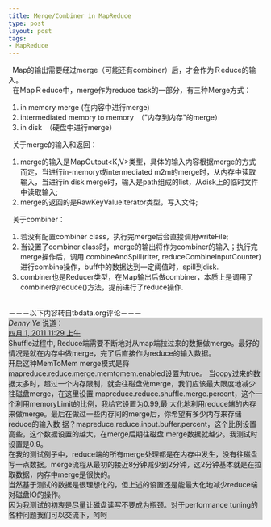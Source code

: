 ```yaml
--- 
title: Merge/Combiner in MapReduce
type: post
layout: post
tags: 
- MapReduce
---
```

  Map的输出需要经过merge（可能还有combiner）后，才会作为Ｒeduce的输入。<br />  在ＭapＲeduce中，merge作为reduce task的一部分，有三种Ｍerge方式：<br /><ol><li>in memory merge (在内容中进行merge)</li><li>intermediated memory to memory　（"内存到内存"的merge）</li><li>in disk　（硬盘中进行merge）</li></ol>  关于merge的输入和返回：<br /><ol><li>merge的输入是ＭapOutput<K,V>类型，具体的输入内容根据merge的方式而定，当进行in-memory或intermediated m2m的merge时，从内存中读取输入，当进行in disk merge时，输入是path组成的list，从disk上的临时文件中读取输入;</li><li>merge的返回的是RawKeyValueIterator类型，写入文件;</li></ol>  关于combiner：<br /><ol><li>若没有配置combiner class，执行完merge后会直接调用writeFile;</li><li>当设置了combiner class时，merge的输出将作为combiner的输入；执行完merge操作后，调用 combineAndSpill(rIter, reduceCombineInputCounter)进行combine操作，buff中的数据达到一定阈值时，spill到disk.</li><li>combiner也是Reducer类型，在Ｍap输出后做combiner，本质上是调用了combiner的reduce()方法，提前进行了reduce操作.</li></ol><br />－－－以下内容转自tbdata.org评论－－－<br /><div style="background-color: #cccccc;"><cite>Denny Ye</cite> <span>说道：</span>      </div><div style="background-color: #cccccc;"><a href="http://www.tbdata.org/archives/1470/comment-page-1#comment-5101">    四月 1, 2011 11:29 上午</a>  </div><span style="background-color: #cccccc;">    </span><div style="background-color: #cccccc;">Shuffle过程中, Reduce端需要不断地对从map端拉过来的数据做merge。最好的情况是就在内存中做merge，完了后直接作为reduce的输入数据。</div><span style="background-color: #cccccc;"> </span><div style="background-color: #cccccc;">开启这种MemToMem merge模式是将mapreduce.reduce.merge.memtomem.enabled设置为true。   当copy过来的数据太多时，超过一个内存限制，就会往磁盘做merge，我们应该最大限度地减少往磁盘merge，在这里设置 mapreduce.reduce.shuffle.merge.percent，这个一个利用memoryLimit的比例，我给它设置为0.99,最 大化地利用reduce端的内存来做merge。最后在做过一些内存间的merge后，你希望有多少内存来存储reduce的输入数 据？mapreduce.reduce.input.buffer.percent，这个比例设置高些，这个数据设置的越大，在merge后期往磁盘 merge数据就越少。我测试时设置是0.9。</div><span style="background-color: #cccccc;"> </span><div style="background-color: #cccccc;">在我的测试例子中，reduce端的所有merge处理都是在内存中发生，没有往磁盘写一点数据。merge流程从最初的接近8分钟减少到2分钟，这2分钟基本就是在拉取数据，内存中merge是很快的。</div><span style="background-color: #cccccc;"> </span><div style="background-color: #cccccc;">当然基于测试的数据是很理想化的，但上述的设置还是能最大化地减少reduce端对磁盘IO的操作。<br />因为我测试的初衷是尽量让磁盘读写不要成为瓶颈。对于performance tuning的各种问题我们可以交流下，呵呵</div>
